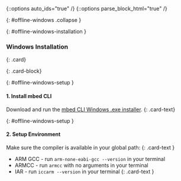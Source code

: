 {::options auto_ids="true" /}
{::options parse_block_html="true" /}

{: #offline-windows .collapse }
<div>

{: #offline-windows-installation }
### Windows Installation

{: .card}
<div>

{: .card-block}
<div>

{: #offline-windows-setup }
#### 1. Install mbed CLI

Download and run the [mbed CLI Windows .exe installer](https://github.com/ARMmbed/mbed-cli-windows-installer/releases).
{: .card-text}

{: #offline-windows-setup }
#### 2. Setup Environment

Make sure the compiler is available in your global path:
{: .card-text }

  * ARM GCC - run `arm-none-eabi-gcc --version` in your terminal
  * ARMCC - run `armcc` with no arguments in your terminal
  * IAR - run `iccarm --version` in your terminal
{: .card-text }
  
</div>
</div>
</div>
<p></p>